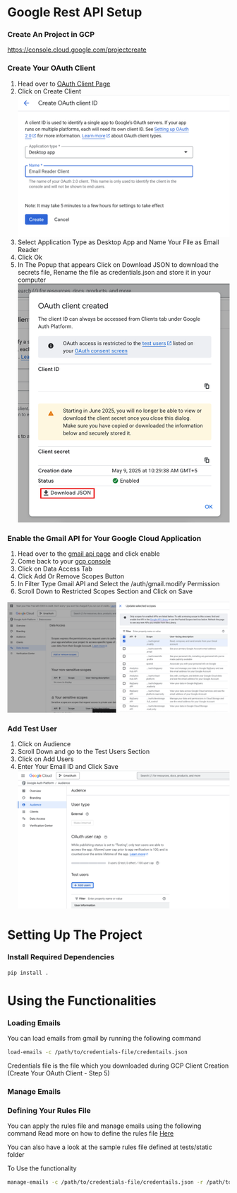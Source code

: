 # Google Rest API Setup

### Create An Project in GCP
https://console.cloud.google.com/projectcreate

### Create Your OAuth Client
1. Head over to [OAuth Client Page](https://console.cloud.google.com/auth/clients)
2. Click on Create Client
![alt text](email_reader/assets/oauth-client-create-1.png)
3. Select Application Type as Desktop App and Name Your File as Email Reader
4. Click Ok
5. In The Popup that appears Click on Download JSON to download the secrets file, Rename the file as credentials.json and store it in your computer
![alt text](email_reader/assets/oauth-client-create-2.png)


### Enable the Gmail API for Your Google Cloud Application
1. Head over to the [gmail api page](https://console.cloud.google.com/marketplace/product/google/gmail.googleapis.com) and click enable
2. Come back to your [gcp console](https://console.cloud.google.com/auth/scopes)
3. Click on Data Access Tab
4. Click Add Or Remove Scopes Button
5. In Filter Type Gmail API and Select the /auth/gmail.modify Permission
6. Scroll Down to Restricted Scopes Section and Click on Save
   
![alt text](email_reader/assets/oauth-client-create-3.png)

### Add Test User
1. Click on Audience
2. Scroll Down and go to the Test Users Section
3. Click on Add Users
4. Enter Your Email ID and Click Save
![alt text](email_reader/assets/oauth-client-create-4.png)


# Setting Up The Project

### Install Required Dependencies
```
pip install .
```

# Using the Functionalities
### Loading Emails
You can load emails from gmail by running the following command
```bash
load-emails -c /path/to/credentials-file/credentails.json
```
Credentials file is the file which you downloaded during GCP Client Creation (Create Your OAuth Client - Step 5)


### Manage Emails
### Defining Your Rules File

You can apply the rules file and manage emails using the following command
Read more on how to define the rules file [Here](Rules.md)

You can also have a look at the sample rules file defined at tests/static folder

To Use the functionality

```bash
manage-emails -c /path/to/credentials-file/credentails.json -r /path/to/rules-file.json
```
